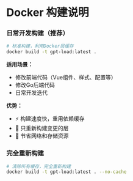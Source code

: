 # Docker 构建说明

### 日常开发构建（推荐）

```bash
# 标准构建，利用Docker层缓存
docker build -t gpt-load:latest .
```

**适用场景：**
- 修改前端代码（Vue组件、样式、配置等）
- 修改Go后端代码
- 日常开发迭代

**优势：**
- ⚡ 构建速度快，重用依赖缓存
- 🔄 只重新构建变更的层
- 💾 节省网络和存储资源

### 完全重新构建

```bash
# 清除所有缓存，完全重新构建
docker build -t gpt-load:latest . --no-cache
```
